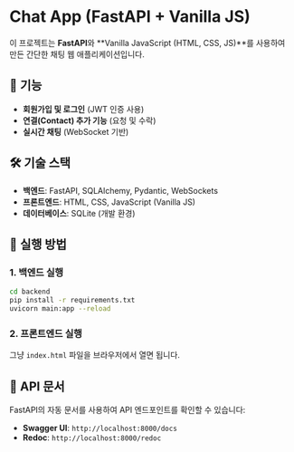 # Chat App (FastAPI + Vanilla JS)

이 프로젝트는 **FastAPI**와 **Vanilla JavaScript (HTML, CSS, JS)**를 사용하여 만든 간단한 채팅 웹 애플리케이션입니다.

## 📌 기능
- **회원가입 및 로그인** (JWT 인증 사용)
- **연결(Contact) 추가 기능** (요청 및 수락)
- **실시간 채팅** (WebSocket 기반)

## 🛠 기술 스택
- **백엔드**: FastAPI, SQLAlchemy, Pydantic, WebSockets
- **프론트엔드**: HTML, CSS, JavaScript (Vanilla JS)
- **데이터베이스**: SQLite (개발 환경)

## 🚀 실행 방법
### 1. 백엔드 실행
```bash
cd backend
pip install -r requirements.txt
uvicorn main:app --reload
```

### 2. 프론트엔드 실행
그냥 `index.html` 파일을 브라우저에서 열면 됩니다.

## 📌 API 문서
FastAPI의 자동 문서를 사용하여 API 엔드포인트를 확인할 수 있습니다:
- **Swagger UI**: `http://localhost:8000/docs`
- **Redoc**: `http://localhost:8000/redoc`

